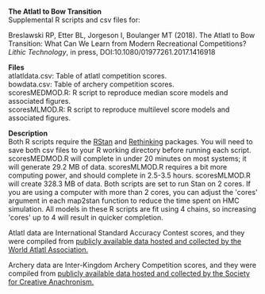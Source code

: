 <b>The Atlatl to Bow Transition</b><br>
Supplemental R scripts and csv files for:

Breslawski RP, Etter BL, Jorgeson I, Boulanger MT (2018). The Atlatl to Bow Transition: What Can We Learn from Modern Recreational Competitions? <i>Lithic Technology</i>, in press, DOI:10.1080/01977261.2017.1416918

<b>Files</b><br>
atlatldata.csv: Table of atlatl competition scores.<br>
bowdata.csv: Table of archery competition scores.<br>
scoresMEDMOD.R: R script to reproduce median score models and associated figures.<br>
scoresMLMOD.R: R script to reproduce multilevel score models and associated figures.<br>

<b>Description</b><br>
Both R scripts require the <a href="http://mc-stan.org/">RStan</a> and <a href="http://xcelab.net/rm/software/">Rethinking</a> packages. You will need to save both csv files to your R working directory before running each script. scoresMEDMOD.R will complete in under 20 minutes on most systems; it will generate 29.2 MB of data. scoresMLMOD.R requires a bit more computing power, and should complete in 2.5-3.5 hours. scoresMLMOD.R will create 328.3 MB of data. Both scripts are set to run Stan on 2 cores. If you are using a computer with more than 2 cores, you can adjust the 'cores' argument in each map2stan function to reduce the time spent on HMC simulation. All models in these R scripts are fit using 4 chains, so increasing 'cores' up to 4 will result in quicker completion.

Atlatl data are International Standard Accuracy Contest scores, and they were compiled from <a href="https://worldatlatl.org/waa_events/competition-scores/">publicly available data hosted and collected by the World Atlatl Association.</a>

Archery data are Inter-Kingdom Archery Competition scores, and they were compiled from <a href="https://scores-sca.org/home/index.php?R=10">publicly available data hosted and collected by the Society for Creative Anachronism.</a>
